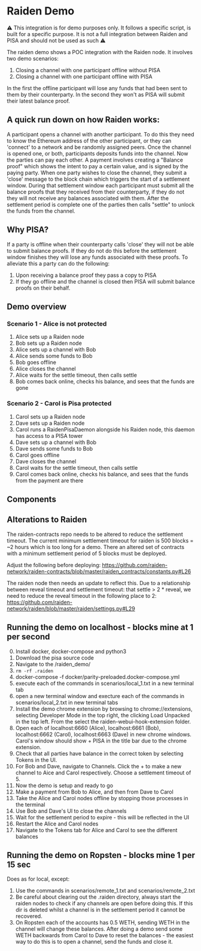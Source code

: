 # Raiden Demo
⚠ This integration is for demo purposes only. It follows a specific script, is built for a specific purpose. It is not a full integration between Raiden and PISA and should not be used as such ⚠

The raiden demo shows a POC integration with the Raiden node. It involves two demo scenarios:
1) Closing a channel with one participant offline without PISA
2) Closing a channel with one participant offline with PISA

In the first the offline participant will lose any funds that had been sent to them by their counterparty. In the second they won't as PISA will submit their latest balance proof.


## A quick run down on how Raiden works:
A participant opens a channel with another participant. To do this they need to know the Ethereum address of the other participant, or they can 'connect' to a network and be randomly assigned peers. Once the channel is opened one, or both, participants deposits funds into the channel. Now the parties can pay each other. A payment involves creating a "Balance proof" which shows the intent to pay a certain value, and is signed by the paying party. When one party wishes to close the channel, they submit a 'close' message to the block chain which triggers the start of a settlement window. During that settlement window each participant must submit all the balance proofs that they received from their counterparty, if they do not they will not receive any balances associated with them. After the settlement period is complete one of the parties then calls "settle" to unlock the funds from the channel.

## Why PISA?
If a party is offline when their counterparty calls 'close' they will not be able to submit balance proofs. If they do not do this before the settlement window finishes they will lose any funds associated with these proofs. To alleviate this a party can do the following:
1) Upon receiving a balance proof they pass a copy to PISA
2) If they go offline and the channel is closed then PISA will submit balance proofs on their behalf.

## Demo overview
### Scenario 1 - Alice is not protected
1) Alice sets up a Raiden node
2) Bob sets up a Raiden node
3) Alice sets up a channel with Bob
4) Alice sends some funds to Bob
5) Bob goes offline
6) Alice closes the channel
7) Alice waits for the settle timeout, then calls settle
8) Bob comes back online, checks his balance, and sees that the funds are gone

### Scenario 2 - Carol is Pisa protected
1) Carol sets up a Raiden node
2) Dave sets up a Raiden node
3) Carol runs a RaidenPisaDaemon alongside his Raiden node, this daemon has access to a PISA tower
4) Dave sets up a channel with Bob
5) Dave sends some funds to Bob
6) Carol goes offline
7) Dave closes the channel
8) Carol waits for the settle timeout, then calls settle
9) Carol comes back online, checks his balance, and sees that the funds from the payment are there

## Components

## Alterations to Raiden

The raiden-contracts repo needs to be altered to reduce the settlement timeout. The current minimum settlement timeout for raiden is 500 blocks = ~2 hours which is too long for a demo. There an altered set of contracts with a minimum settlement period of 5 blocks must be deployed. 

Adjust the following before deploying: https://github.com/raiden-network/raiden-contracts/blob/master/raiden_contracts/constants.py#L26

The raiden node then needs an update to reflect this. Due to a relationship between reveal timeout and settlement timeout: that settle > 2 * reveal, we need to reduce the reveal timeout in the following place to 2: https://github.com/raiden-network/raiden/blob/master/raiden/settings.py#L29

## Running the demo on localhost - blocks mine at 1 per second

0. Install docker, docker-compose and python3
1. Download the pisa source code
2. Navigate to the /raiden_demo/
3. ```rm -rf .raiden```
4. docker-compose -f docker/parity-preloaded.docker-compose.yml
5. execute each of the commands in scenarios/local_1.txt in a new terminal tab
6. open a new terminal window and execture each of the commands in scenarios/local_2.txt in new terminal tabs
7. Install the demo chrome extension by browsing to chrome://extensions, selecting Developer Mode in the top right, the clicking Load Unpacked in the top left. From the select the raiden-webui-hook-extension folder.
8. Open each of localhost:6660 (Alice), localhost:6661 (Bob), localhost:6662 (Carol), localhost:6663 (Dave) in new chrome windows. Carol's window should show + PISA in the title bar due to the chrome extension.
9. Check that all parties have balance in the correct token by selecting Tokens in the UI.
10. For Bob and Dave, navigate to Channels. Click the + to make a new channel to Aice and Carol respectively. Choose a settlement timeout of 5.
11. Now the demo is setup and ready to go
12. Make a payment from Bob to Alice, and then from Dave to Carol
13. Take the Alice and Carol nodes offline by stopping those processes in the terminal
14. Use Bob and Dave's UI to close the channels
15. Wait for the settlement period to expire - this will be reflected in the UI
16. Restart the Alice and Carol nodes
17. Navigate to the Tokens tab for Alice and Carol to see the different balances

## Running the demo on Ropsten - blocks mine 1 per 15 sec

Does as for local, except:
1. Use the commands in scenarios/remote_1.txt and scenarios/remote_2.txt
2. Be careful about clearing out the .raiden directory, always start the raiden nodes to check if any channels are open before doing this. If this dir is deleted whilst a channel is in the settlement period it cannot be recovered.
3. On Ropsten each of the accounts has 0.5 WETH, sending WETH in the channel will change these balances. After doing a demo send some WETH backwards from Carol to Dave to reset the balances - the easiest way to do this is to open a channel, send the funds and close it.